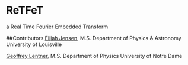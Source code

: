# ReTFeT
a Real Time Fourier Embedded Transform

##Contributors
[Elijah Jensen](http://ejensen141.github.io), M.S.
Department of Physics & Astronomy
University of Louisville

[Geoffrey Lentner](http://glentner.github.io), M.S.
Department of Physics
University of Notre Dame
